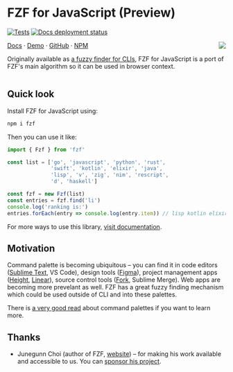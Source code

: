 # FZF for JavaScript (Preview)

[![Tests](https://github.com/ajitid/fzf-for-js/actions/workflows/main.yml/badge.svg?branch=dev)](https://github.com/ajitid/fzf-for-js/actions/workflows/main.yml)
[![Docs deployment status](https://img.shields.io/netlify/e4324b0d-d5b2-4139-a688-e58f32a5af6b?label=Docs&logo=netlify)](https://app.netlify.com/sites/fzf/deploys)

[//]: # "Image, text and counter/assist image needs to follow this order to be correctly aligned"

<img src="assets/landing.gif" align="right" />

[Docs](https://fzf.netlify.app) · [Demo](https://fzf.netlify.app/basic) · [GitHub](https://github.com/ajitid/fzf-for-js) · [NPM](https://www.npmjs.com/package/fzf)

Originally available as [a fuzzy finder for CLIs](https://github.com/junegunn/fzf), FZF for JavaScript is a port of FZF's main algorithm so it can be used in browser context.

<img src="assets/landing-assist.png" width="100%" height="0.001px" />

## Quick look

Install FZF for JavaScript using:

```sh
npm i fzf
```

Then you can use it like:

```js
import { Fzf } from 'fzf'

const list = ['go', 'javascript', 'python', 'rust', 
              'swift', 'kotlin', 'elixir', 'java', 
              'lisp', 'v', 'zig', 'nim', 'rescript', 
              'd', 'haskell']

const fzf = new Fzf(list)
const entries = fzf.find('li')
console.log('ranking is:')
entries.forEach(entry => console.log(entry.item)) // lisp kotlin elixir
```

For more ways to use this library, [visit documentation](https://fzf.netlify.app/).

## Motivation

Command palette is becoming ubiquitous – you can find it in code editors ([Sublime Text](https://www.sublimetext.com/blog/articles/sublime-text-2-beta), VS Code), design tools ([Figma](https://forum.figma.com/t/new-quick-actions-menu/1788)), project management apps ([Height](https://twitter.com/michaelvillar/status/1347276324772192256), [Linear](https://linear.app/)), source control tools ([Fork](https://fork.dev/blog/posts/quick-launch/), Sublime Merge). Web apps are becoming more prevelant as well. FZF has a great fuzzy finding mechanism which could be used outside of CLI and into these palettes.

There is [a very good read](https://capiche.com/e/consumer-dev-tools-command-palette)  about command palettes if you want to learn more.

## Thanks

- Junegunn Choi (author of FZF, [website](https://junegunn.kr/)) – for making his work available and accessible to us. You can [sponsor his project](https://github.com/junegunn/fzf).

